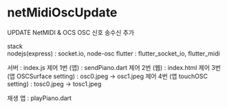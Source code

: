 # netMidiOscUpdate
UPDATE NetMIDI & OCS
OSC 신호 송수신 추가

stack  
nodejs(express) : socket.io, node-osc
flutter : flutter_socket_io, flutter_midi

서버 : index.js
제어 1번 (앱) : sendPiano.dart
제어 2번 (웹) : index.html
제어 3번 (앱 OSCSurface setting) : osc0.jpeg -> osc1.jpeg
제어 4번 (앱 touchOSC setting) : tosc0.jpeg -> tosc1.jpeg

재생 앱 : playPiano.dart
